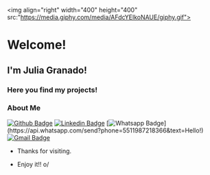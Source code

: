 <img align="right" width="400" height="400" src:"https://media.giphy.com/media/AFdcYElkoNAUE/giphy.gif">

# Welcome!

## I'm Julia Granado!

### Here you find my projects!


### About Me
[![Github Badge](https://img.shields.io/badge/-Github-000?style=flat-square&logo=Github&logoColor=white&link=https://github.com/gferri-projects)](https://github.com/gferri-projects)
[![Linkedin Badge](https://img.shields.io/badge/-LinkedIn-blue?style=flat-square&logo=Linkedin&logoColor=white&link=https://www.linkedin.com/in/julia-gferri-231404227/)](https://www.linkedin.com/in/julia-gferri-231404227/)
[![Whatsapp Badge](https://img.shields.io/badge/-Whatsapp-4CA143?style=flat-square&labelColor=4CA143&logo=whatsapp&logoColor=white&link=https://api.whatsapp.com/send?phone=5511987218366&text=Hello!)](https://api.whatsapp.com/send?phone=5511987218366&text=Hello!)
[![Gmail Badge](https://img.shields.io/badge/-Gmail-c14438?style=flat-square&logo=Gmail&logoColor=white&link=mailto:juliagranadowork@gmail.com)](mailto:juliagranadowork@gmail.com)

- Thanks for visiting. 

- Enjoy it!! o/







<!--
**gferri-projects/gferri-projects** is a ✨ _special_ ✨ repository because its `README.md` (this file) appears on your GitHub profile.

Here are some ideas to get you started:

- 🔭 I’m currently working on ...
- 🌱 I’m currently learning ...
- 👯 I’m looking to collaborate on ...
- 🤔 I’m looking for help with ...
- 💬 Ask me about ...
- 📫 How to reach me: ...
- 😄 Pronouns: ...
- ⚡ Fun fact: ...
-->
